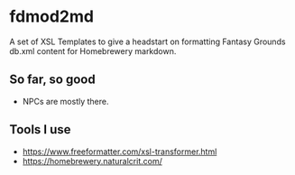 # fdmod2md
A set of XSL Templates to give a headstart on formatting Fantasy Grounds db.xml content for Homebrewery markdown.

## So far, so good
* NPCs are mostly there.

## Tools I use
* https://www.freeformatter.com/xsl-transformer.html
* https://homebrewery.naturalcrit.com/
